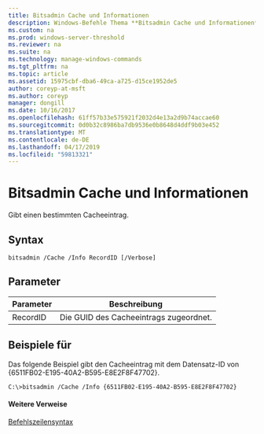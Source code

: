 ```yaml
---
title: Bitsadmin Cache und Informationen
description: Windows-Befehle Thema **Bitsadmin Cache und Informationen** -gibt einen bestimmten Cacheeintrag.
ms.custom: na
ms.prod: windows-server-threshold
ms.reviewer: na
ms.suite: na
ms.technology: manage-windows-commands
ms.tgt_pltfrm: na
ms.topic: article
ms.assetid: 15975cbf-dba6-49ca-a725-d15ce1952de5
author: coreyp-at-msft
ms.author: coreyp
manager: dongill
ms.date: 10/16/2017
ms.openlocfilehash: 61ff57b33e575921f2032d4e13a2d9b74accae60
ms.sourcegitcommit: 0d0b32c8986ba7db9536e0b8648d4ddf9b03e452
ms.translationtype: MT
ms.contentlocale: de-DE
ms.lasthandoff: 04/17/2019
ms.locfileid: "59813321"
---
```

# <a name="bitsadmin-cache-and-info"></a>Bitsadmin Cache und Informationen



Gibt einen bestimmten Cacheeintrag.

## <a name="syntax"></a>Syntax

```
bitsadmin /Cache /Info RecordID [/Verbose] 
```

## <a name="parameters"></a>Parameter

|Parameter|Beschreibung|
|---------|-----------|
|RecordID|Die GUID des Cacheeintrags zugeordnet.|

## <a name="BKMK_examples"></a>Beispiele für

Das folgende Beispiel gibt den Cacheeintrag mit dem Datensatz-ID von {6511FB02-E195-40A2-B595-E8E2F8F47702}.
```
C:\>bitsadmin /Cache /Info {6511FB02-E195-40A2-B595-E8E2F8F47702} 
```

#### <a name="additional-references"></a>Weitere Verweise

[Befehlszeilensyntax](command-line-syntax-key.md)
